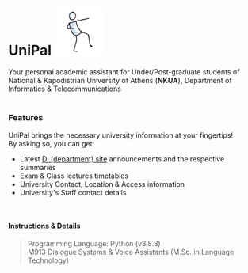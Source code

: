 
                                                                                                            
# UniPal <img title="UniPal logo" alt_text="UniPal logo" src="https://github.com/theatina/UniPal/blob/master/UniPal/Slack/UniPal_logo.jpg " width="100">
Your personal academic assistant for Under/Post-graduate students of National & Kapodistrian University of Athens (**NKUA**), Department of Informatics & Telecommunications 
<br><br>

### Features
UniPal brings the necessary university information at your fingertips!
<br>By asking so, you can get:
- Latest [Di (department) site](https://www.di.uoa.gr/) announcements and the respective summaries
- Exam & Class lectures timetables
- University Contact, Location & Access information
- University's Staff contact details

<!-- 
<br>UniPal assistant will soon be able to:
- Create Google calendar reminders (of exams/lectures/project deadlines)
-->

<br>

#### Instructions & Details

> Programming Language:
Python (v3.8.8)
<br>M913 Dialogue Systems & Voice Assistants (M.Sc. in Language Technology)
